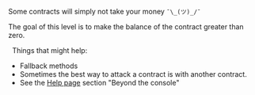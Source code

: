 Some contracts will simply not take your money `¯\_(ツ)_/¯`

The goal of this level is to make the balance of the contract greater than zero.

&nbsp;
Things that might help:

- Fallback methods
- Sometimes the best way to attack a contract is with another contract.
- See the [Help page](https://ethernaut.openzeppelin.com/help) section "Beyond the console"
